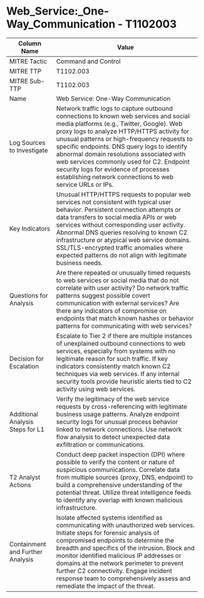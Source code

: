 # Web_Service:_One-Way_Communication - T1102003

| Column Name | Value |
|-------------|-------|
| MITRE Tactic | Command and Control |
| MITRE TTP | T1102.003 |
| MITRE Sub-TTP | T1102.003 |
| Name | Web Service: One-Way Communication |
| Log Sources to Investigate | Network traffic logs to capture outbound connections to known web services and social media platforms (e.g., Twitter, Google). Web proxy logs to analyze HTTP/HTTPS activity for unusual patterns or high-frequency requests to specific endpoints. DNS query logs to identify abnormal domain resolutions associated with web services commonly used for C2. Endpoint security logs for evidence of processes establishing network connections to web service URLs or IPs. |
| Key Indicators | Unusual HTTP/HTTPS requests to popular web services not consistent with typical user behavior. Persistent connection attempts or data transfers to social media APIs or web services without corresponding user activity. Abnormal DNS queries resolving to known C2 infrastructure or atypical web service domains. SSL/TLS-encrypted traffic anomalies where expected patterns do not align with legitimate business needs. |
| Questions for Analysis | Are there repeated or unusually timed requests to web services or social media that do not correlate with user activity? Do network traffic patterns suggest possible covert communication with external services? Are there any indicators of compromise on endpoints that match known hashes or behavior patterns for communicating with web services? |
| Decision for Escalation | Escalate to Tier 2 if there are multiple instances of unexplained outbound connections to web services, especially from systems with no legitimate reason for such traffic. If key indicators consistently match known C2 techniques via web services. If any internal security tools provide heuristic alerts tied to C2 activity using web services. |
| Additional Analysis Steps for L1 | Verify the legitimacy of the web service requests by cross-referencing with legitimate business usage patterns. Analyze endpoint security logs for unusual process behavior linked to network connections. Use network flow analysis to detect unexpected data exfiltration or communications. |
| T2 Analyst Actions | Conduct deep packet inspection (DPI) where possible to verify the content or nature of suspicious communications. Correlate data from multiple sources (proxy, DNS, endpoint) to build a comprehensive understanding of the potential threat. Utilize threat intelligence feeds to identify any overlap with known malicious infrastructure. |
| Containment and Further Analysis | Isolate affected systems identified as communicating with unauthorized web services. Initiate steps for forensic analysis of compromised endpoints to determine the breadth and specifics of the intrusion. Block and monitor identified malicious IP addresses or domains at the network perimeter to prevent further C2 connectivity. Engage incident response team to comprehensively assess and remediate the impact of the threat. |
